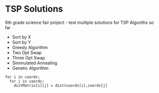 # TSP Solutions
6th grade science fair project - test multiple solutions for TSP
Algoriths so far
* Sort by X
* Sort by Y
* Greedy Algorithm
* Two Opt Swap
* Three Opt Swap
* Simmulated Annealing
* Genetic Algorithm
```
for i in coords:
  for j in coords:
    distMatrix[i][j] = dist(coords[i],coords[j]
```
